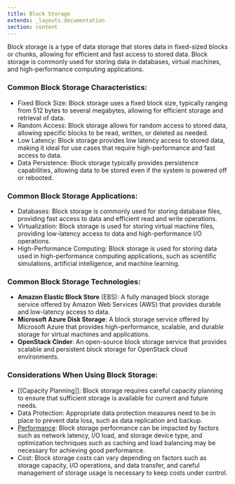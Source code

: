 ```yaml
---
title: Block Storage
extends: _layouts.documentation
section: content
---
```


Block storage is a type of data storage that stores data in fixed-sized blocks or chunks, allowing for efficient and fast access to stored data. Block storage is commonly used for storing data in databases, virtual machines, and high-performance computing applications.


### Common Block Storage Characteristics:

-   Fixed Block Size: Block storage uses a fixed block size, typically ranging from 512 bytes to several megabytes, allowing for efficient storage and retrieval of data.
-   Random Access: Block storage allows for random access to stored data, allowing specific blocks to be read, written, or deleted as needed.
-   Low Latency: Block storage provides low latency access to stored data, making it ideal for use cases that require high-performance and fast access to data.
-   Data Persistence: Block storage typically provides persistence capabilities, allowing data to be stored even if the system is powered off or rebooted.

### Common Block Storage Applications:

-   Databases: Block storage is commonly used for storing database files, providing fast access to data and efficient read and write operations.
-   Virtualization: Block storage is used for storing virtual machine files, providing low-latency access to data and high-performance I/O operations.
-   High-Performance Computing: Block storage is used for storing data used in high-performance computing applications, such as scientific simulations, artificial intelligence, and machine learning.

### Common Block Storage Technologies:

-   **Amazon Elastic Block Store** (EBS): A fully managed block storage service offered by Amazon Web Services (AWS) that provides durable and low-latency access to data.
-   **Microsoft Azure Disk Storage**: A block storage service offered by Microsoft Azure that provides high-performance, scalable, and durable storage for virtual machines and applications.
-   **OpenStack Cinder**: An open-source block storage service that provides scalable and persistent block storage for OpenStack cloud environments.

### Considerations When Using Block Storage:

-   [[Capacity Planning]]: Block storage requires careful capacity planning to ensure that sufficient storage is available for current and future needs.
-   Data Protection: Appropriate data protection measures need to be in place to prevent data loss, such as data replication and backup.
-   [Performance](/glossary/performance): Block storage performance can be impacted by factors such as network latency, I/O load, and storage device type, and optimization techniques such as caching and load balancing may be necessary for achieving good performance.
-   Cost: Block storage costs can vary depending on factors such as storage capacity, I/O operations, and data transfer, and careful management of storage usage is necessary to keep costs under control.